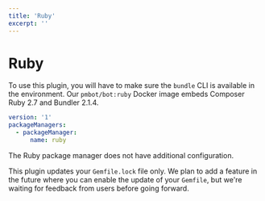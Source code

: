 ```yaml
---
title: 'Ruby'
excerpt: ''
---
```


# Ruby

To use this plugin, you will have to make sure the `bundle` CLI is available in the environment. Our `pmbot/bot:ruby` Docker image embeds Composer Ruby 2.7 and Bundler 2.1.4.

<div class="code-group" data-props='{ "lineNumbers": ["true"] }'>

````yaml
version: '1'
packageManagers:
  - packageManager:
      name: ruby
````

</div>

The Ruby package manager does not have additional configuration.

<div class="blockquote" data-props='{ "mod": "info" }'>

This plugin updates your `Gemfile.lock` file only. We plan to add a feature in the future where you can enable the update of your `Gemfile`, but we're waiting for feedback from users before going forward. 

</div>
